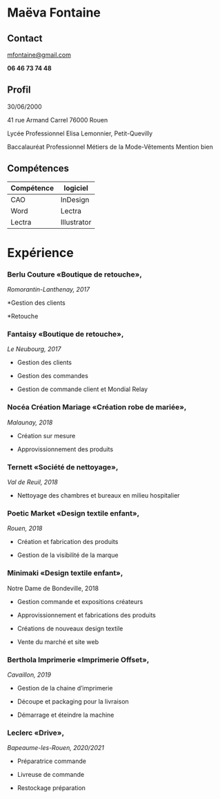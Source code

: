 # Maëva Fontaine

## Contact 
mfontaine@gmail.com

**06 46 73 74 48**

## **Profil**

30/06/2000

41 rue Armand Carrel
76000 Rouen 

Lycée Professionnel Elisa Lemonnier, 
Petit-Quevilly 

Baccalauréat Professionnel Métiers de la 
Mode-Vêtements
Mention bien


## Compétences 
| Compétence|logiciel |
|-------|--------|
| CAO  | InDesign|
| Word |Lectra|
| Lectra| Illustrator|
 


# Expérience

### **Berlu Couture** «Boutique de retouche», 
_Romorantin-Lanthenay, 2017_

*Gestion des clients 

*Retouche
### **Fantaisy** «Boutique de retouche», 
_Le Neubourg, 2017_

* Gestion des clients 

* Gestion des commandes

* Gestion de commande client 
et Mondial Relay


### **Nocéa Création Mariage** «Création robe de mariée», 
_Malaunay, 2018_

* Création sur mesure 

* Approvissionnement des produits

### **Ternett** «Société de nettoyage», 
_Val de Reuil, 2018_ 

* Nettoyage des chambres et bureaux en 
milieu hospitalier



### **Poetic Market** «Design textile enfant»,
 _Rouen, 2018_ 

* Création et fabrication des produits

* Gestion de la visibilité de la marque 

### **Minimaki** «Design textile enfant», 
Notre Dame de Bondeville, 2018

* Gestion commande et expositions créateurs 

* Approvissionnement et fabrications 
des produits

* Créations de nouveaux design textile

* Vente du marché et site web

### **Berthola Imprimerie** «Imprimerie Offset», 
_Cavaillon, 2019_ 

* Gestion de la chaine d’imprimerie 

* Découpe et packaging pour la 
livraison

* Démarrage et éteindre la machine

### **Leclerc** «Drive», 
_Bapeaume-les-Rouen, 2020/2021_

* Préparatrice commande

* Livreuse de commande

* Restockage préparation
